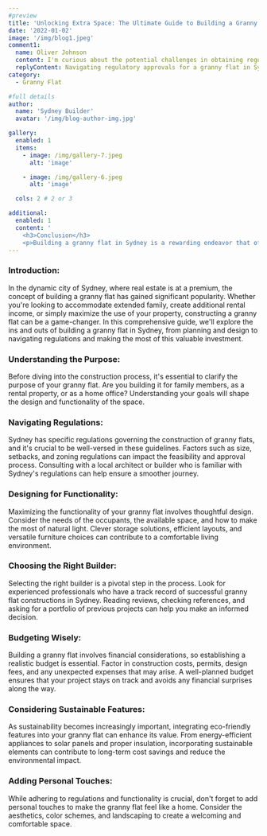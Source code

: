```yaml
---
#preview
title: 'Unlocking Extra Space: The Ultimate Guide to Building a Granny Flat in Sydney'
date: '2022-01-02'
image: '/img/blog1.jpeg'
comment1:
  name: Oliver Johnson
  content: I'm curious about the potential challenges in obtaining regulatory approvals for a granny flat in Sydney. Are there specific steps or tips to streamline the approval process?
  replyContent: Navigating regulatory approvals for a granny flat in Sydney can indeed be a complex process. To streamline approvals, start by researching local zoning laws and building regulations. Engaging a professional who is familiar with Sydney's planning requirements can be immensely helpful. Additionally, preparing a comprehensive and accurate application, including detailed plans and documentation, can expedite the approval process. Have you considered seeking guidance from a local architect or builder to ensure a smooth regulatory journey for your granny flat project?
category:
  - Granny Flat

#full details
author:
  name: 'Sydney Builder'
  avatar: '/img/blog-author-img.jpg'

gallery:
  enabled: 1
  items:
    - image: /img/gallery-7.jpeg
      alt: 'image'

    - image: /img/gallery-6.jpeg
      alt: 'image'

  cols: 2 # 2 or 3

additional:
  enabled: 1
  content: '
    <h3>Conclusion</h3>
    <p>Building a granny flat in Sydney is a rewarding endeavor that offers a range of benefits. From providing additional living space to increasing property value, careful planning and execution can make this project a valuable investment. By understanding regulations, designing with purpose, and choosing the right professionals, you can unlock the full potential of your property and create a versatile and functional granny flat in the heart of Sydney.</p>'
---
```


### Introduction:

In the dynamic city of Sydney, where real estate is at a premium, the concept of building a granny flat has gained significant popularity. Whether you're looking to accommodate extended family, create additional rental income, or simply maximize the use of your property, constructing a granny flat can be a game-changer. In this comprehensive guide, we'll explore the ins and outs of building a granny flat in Sydney, from planning and design to navigating regulations and making the most of this valuable investment.

### Understanding the Purpose:

Before diving into the construction process, it's essential to clarify the purpose of your granny flat. Are you building it for family members, as a rental property, or as a home office? Understanding your goals will shape the design and functionality of the space.

### Navigating Regulations:

Sydney has specific regulations governing the construction of granny flats, and it's crucial to be well-versed in these guidelines. Factors such as size, setbacks, and zoning regulations can impact the feasibility and approval process. Consulting with a local architect or builder who is familiar with Sydney's regulations can help ensure a smoother journey.

### Designing for Functionality:

Maximizing the functionality of your granny flat involves thoughtful design. Consider the needs of the occupants, the available space, and how to make the most of natural light. Clever storage solutions, efficient layouts, and versatile furniture choices can contribute to a comfortable living environment.

### Choosing the Right Builder:

Selecting the right builder is a pivotal step in the process. Look for experienced professionals who have a track record of successful granny flat constructions in Sydney. Reading reviews, checking references, and asking for a portfolio of previous projects can help you make an informed decision.

### Budgeting Wisely:

Building a granny flat involves financial considerations, so establishing a realistic budget is essential. Factor in construction costs, permits, design fees, and any unexpected expenses that may arise. A well-planned budget ensures that your project stays on track and avoids any financial surprises along the way.

### Considering Sustainable Features:

As sustainability becomes increasingly important, integrating eco-friendly features into your granny flat can enhance its value. From energy-efficient appliances to solar panels and proper insulation, incorporating sustainable elements can contribute to long-term cost savings and reduce the environmental impact.

### Adding Personal Touches:

While adhering to regulations and functionality is crucial, don't forget to add personal touches to make the granny flat feel like a home. Consider the aesthetics, color schemes, and landscaping to create a welcoming and comfortable space.
